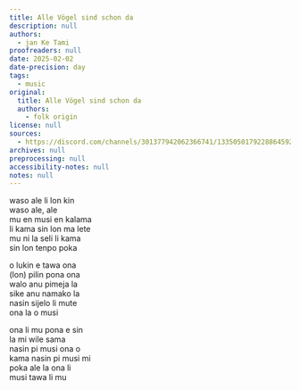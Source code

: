 ```yaml
---
title: Alle Vögel sind schon da
description: null
authors:
  - jan Ke Tami
proofreaders: null
date: 2025-02-02
date-precision: day
tags:
  - music
original:
  title: Alle Vögel sind schon da
  authors:
    - folk origin
license: null
sources:
  - https://discord.com/channels/301377942062366741/1335050179228864592/1335741781895024642
archives: null
preprocessing: null
accessibility-notes: null
notes: null
---
```


waso ale li lon kin  \
waso ale, ale  \
mu en musi en kalama  \
li kama sin lon ma lete  \
mu ni la seli li kama  \
sin lon tenpo poka

o lukin e tawa ona  \
(lon) pilin pona ona  \
walo anu pimeja la  \
sike anu namako la  \
nasin sijelo li mute  \
ona la o musi

ona li mu pona e sin  \
la mi wile sama  \
nasin pi musi ona o  \
kama nasin pi musi mi  \
poka ale la ona li  \
musi tawa li mu
